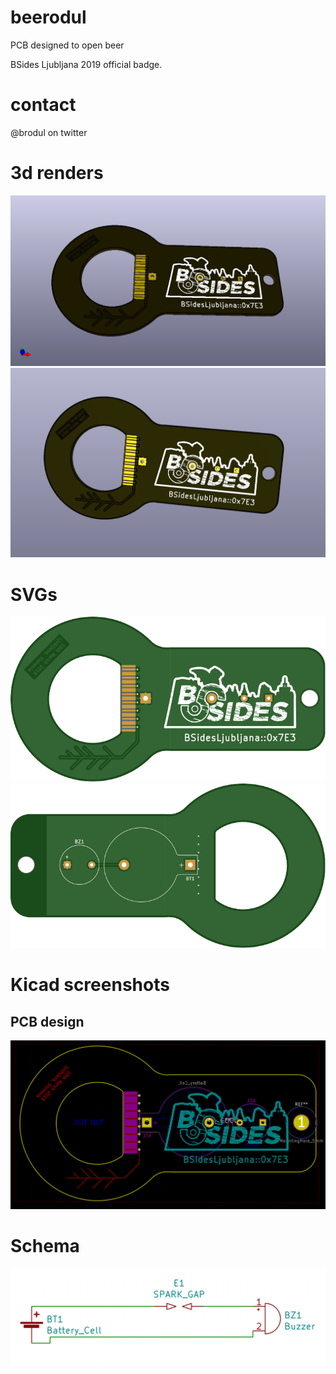 # beerodul

PCB designed to open beer

BSides Ljubljana 2019 official badge.


# contact

@brodul on twitter

# 3d renders

![image](./pics/rc.png)
![alt text](pics/rc2.png)

# SVGs

![alt text](svgs\top.svg)
![alt text](svgs\bottom.svg)

# Kicad screenshots

## PCB design
![alt text](pics/kicad_pcb.png)

# Schema

![alt text](pics/kicad_schema.png)
